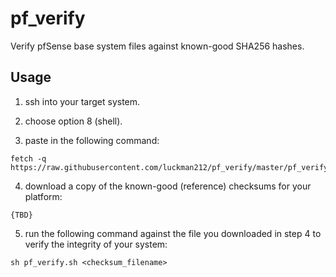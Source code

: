 # pf_verify
Verify pfSense base system files against known-good SHA256 hashes.

## Usage
1. ssh into your target system.

2. choose option 8 (shell).

3. paste in the following command:
```
fetch -q https://raw.githubusercontent.com/luckman212/pf_verify/master/pf_verify.sh
```
4. download a copy of the known-good (reference) checksums for your platform:
```
{TBD}
```
5. run the following command against the file you downloaded in step 4 to verify the integrity of your system:
```
sh pf_verify.sh <checksum_filename>
```
